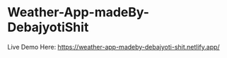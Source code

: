 # Weather-App-madeBy-DebajyotiShit

Live Demo Here: https://weather-app-madeby-debajyoti-shit.netlify.app/
